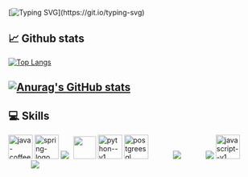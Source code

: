 [![Typing SVG](https://readme-typing-svg.herokuapp.com?size=18&color=2BF723&lines=Hello,+my+name+is+Zakir+Aliyev.;I'm+Junior+Backend+Developer.)](https://git.io/typing-svg)

:chart_with_upwards_trend: Github stats  
---
[![Top Langs](https://github-readme-stats.vercel.app/api/top-langs/?username=ZakirAliyev&hide=css,html&layout=compact&theme=github_dark)](https://github.com/zakiraliyev/github-readme-stats)

[![Anurag's GitHub stats](https://github-readme-stats.vercel.app/api?username=ZakirAliyev&theme=github_dark)](https://github.com/zakiraliyev/github-readme-stats)
---

💻 Skills
---
<p>
  <img width="48" height="48" src="https://img.icons8.com/color/48/java-coffee-cup-logo--v1.png" alt="java-coffee-cup-logo--v1"/>
  <img width="48" height="48" src="https://img.icons8.com/color/48/spring-logo.png" alt="spring-logo"/>
  <img src="https://img.icons8.com/color/48/000000/c-sharp-logo-2.png"/>
  <img src="https://cdn.jsdelivr.net/gh/devicons/devicon/icons/dotnetcore/dotnetcore-original.svg" style="width: 45px; margin-left: 5px;" />
  <img width="48" height="48" src="https://img.icons8.com/color/48/python--v1.png" alt="python--v1"/>
  <img width="48" height="48" src="https://img.icons8.com/color/48/postgreesql.png" alt="postgreesql"/>
  <img src="https://img.icons8.com/color/48/000000/html-5--v1.png" style="margin-left: 45px;"/>
  <img src="https://img.icons8.com/color/48/000000/css3.png" style="margin-left: 45px;"/>
  <img width="48" height="48" src="https://img.icons8.com/color/48/javascript--v1.png" alt="javascript--v1"/>
  <img src="https://img.icons8.com/color/48/000000/git.png" style="margin-left: 45px;"/>
</p>
